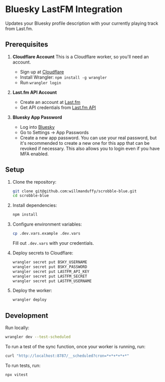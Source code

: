 # Bluesky LastFM Integration

Updates your Bluesky profile description with your currently playing track from Last.fm.

## Prerequisites

1. **Cloudflare Account**
This is a Cloudflare worker, so you'll need an account.

   - Sign up at [Cloudflare](https://dash.cloudflare.com/sign-up)
   - Install Wrangler: `npm install -g wrangler`
   - Run `wrangler login`

2. **Last.fm API Account**
   - Create an account at [Last.fm](https://www.last.fm)
   - Get API credentials from [Last.fm API](https://www.last.fm/api/account/create)

3. **Bluesky App Password**
   - Log into [Bluesky](https://bsky.app)
   - Go to Settings → App Passwords
   - Create a new app password. You can use your real password, but it's recommended to create a new one for this app that can be revoked if necessary. This also allows you to login even if you have MFA enabled.

## Setup

1. Clone the repository:
   ```bash
   git clone git@github.com:willmanduffy/scrobble-blue.git
   cd scrobble-blue
   ```

2. Install dependencies:
   ```bash
   npm install
   ```

3. Configure environment variables:
   ```bash
   cp .dev.vars.example .dev.vars
   ```

   Fill out `.dev.vars` with your credentials.

4. Deploy secrets to Cloudflare:

   ```bash
   wrangler secret put BSKY_USERNAME
   wrangler secret put BSKY_PASSWORD
   wrangler secret put LASTFM_API_KEY
   wrangler secret put LASTFM_SECRET
   wrangler secret put LASTFM_USERNAME
   ```

5. Deploy the worker:
   ```bash
   wrangler deploy
   ```

## Development

Run locally:

```bash
wrangler dev --test-scheduled
```

To run a test of the sync function, once your worker is running, run:

```bash
curl "http://localhost:8787/__scheduled?cron=*+*+*+*+*"
```

To run tests, run:

```bash
npx vitest
```
